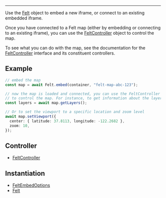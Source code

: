 ***

Use the [Felt](Felt.md) object to embed a new iframe, or connect to an existing embedded
iframe.

Once you have connected to a Felt map (either by embedding or connecting to an existing
iframe), you can use the [FeltController](FeltController.md) object to control the map.

To see what you can do with the map, see the documentation for the [FeltController](FeltController.md)
interface and its constituent controllers.

## Example

```typescript
// embed the map
const map = await Felt.embed(container, "felt-map-abc-123");

// now the map is loaded and connected, you can use the FeltController interface
// to control the map. For instance, to get information about the layers
const layers = await map.getLayers();

// Or to set the viewport to a specific location and zoom level
await map.setViewport({
  center: { latitude: 37.8113, longitude: -122.2682 },
  zoom: 10,
});
```

## Controller

* [FeltController](FeltController.md)

## Instantiation

* [FeltEmbedOptions](FeltEmbedOptions.md)
* [Felt](Felt.md)
